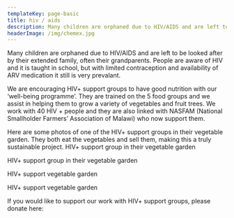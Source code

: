 ```yaml
---
templateKey: page-basic
title: hiv / aids
description: Many children are orphaned due to HIV/AIDS and are left to be looked after by their extended family, often their grandparents.
headerImage: /img/chemex.jpg
---
```


Many children are orphaned due to HIV/AIDS and are left to be looked after by their extended family, often their grandparents. People are aware of HIV and it is taught in school, but with limited contraception and availability of ARV medication it still is very prevalant.

We are encouraging HIV+ support groups to have good nutrition with our ‘well-being programme’. They are trained on the 5 food groups and we assist in helping them to grow a variety of vegetables and fruit trees. We work with 40 HIV + people and they are also linked with NASFAM (National Smallholder Farmers’ Association of Malawi) who now support them.

Here are some photos of one of the HIV+ support groups in their vegetable garden. They both eat the vegetables and sell them, making this a truly sustainable project.
HIV+ support group in their vegetable garden

HIV+ support group in their vegetable garden

HIV+ support vegetable garden

HIV+ support vegetable garden

If you would like to support our work with HIV+ support groups, please donate here:

